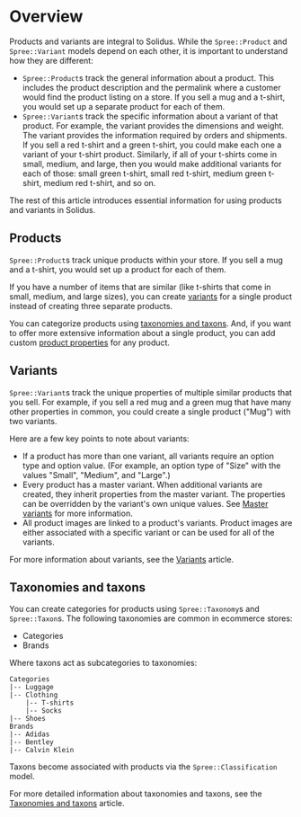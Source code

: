 # Overview

Products and variants are integral to Solidus. While the `Spree::Product` and
`Spree::Variant` models depend on each other, it is important to understand how
they are different:

- `Spree::Product`s track the general information about a product. This includes
  the product description and the permalink where a customer would find the
  product listing on a store. If you sell a mug and a t-shirt, you would set up
  a separate product for each of them.
- `Spree::Variant`s track the specific information about a variant of that
  product. For example, the variant provides the dimensions and weight. The
  variant provides the information required by orders and shipments. If you sell
  a red t-shirt and a green t-shirt, you could make each one a variant of your
  t-shirt product. Similarly, if all of your t-shirts come in small, medium, and
  large, then you would make additional variants for each of those: small green
  t-shirt, small red t-shirt, medium green t-shirt, medium red t-shirt, and
  so on.

The rest of this article introduces essential information for using products and
variants in Solidus.

<!-- TODO:
  It might be worth diagramming how Spree::Products, Spree::Variants,
  and Spree::LineItems affect an order and how it's priced.
-->

## Products

`Spree::Product`s track unique products within your store. If you sell a mug and
a t-shirt, you would set up a product for each of them.

If you have a number of items that are similar (like t-shirts that come in
small, medium, and large sizes), you can create [variants](#variants) for a
single product instead of creating three separate products.

You can categorize products using [taxonomies and
taxons](#taxonomies-and-taxons). And, if you want to offer more extensive
information about a single product, you can add custom [product
properties](product-properties.md) for any product.

## Variants

`Spree::Variant`s track the unique properties of multiple similar products that
you sell. For example, if you sell a red mug and a green mug that have many
other properties in common, you could create a single product ("Mug") with two
variants.

Here are a few key points to note about variants:

- If a product has more than one variant, all variants require an option type
  and option value. (For example, an option type of "Size" with the values
  "Small", "Medium", and "Large".)
- Every product has a master variant. When additional variants are created, they
  inherit properties from the master variant. The properties can be overridden
  by the variant's own unique values. See [Master variants][master-variants] for
  more information.
- All product images are linked to a product's variants. Product images are
  either associated with a specific variant or can be used for all of the
  variants.

For more information about variants, see the [Variants][variants] article.

[master-variants]: variants.md#master-variants
[variants]: variants.md

## Taxonomies and taxons

You can create categories for products using `Spree::Taxonomy`s and
`Spree::Taxon`s. The following taxonomies are common in ecommerce stores:

- Categories
- Brands

Where taxons act as subcategories to taxonomies:

```
Categories
|-- Luggage
|-- Clothing
    |-- T-shirts
    |-- Socks
|-- Shoes
Brands
|-- Adidas
|-- Bentley
|-- Calvin Klein
```

Taxons become associated with products via the `Spree::Classification` model.

For more detailed information about taxonomies and taxons, see the [Taxonomies
and taxons](taxonomies-and-taxons.md) article.

